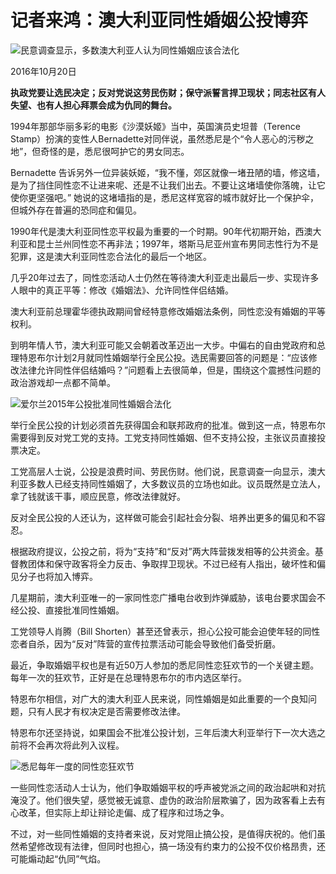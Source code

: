 # 记者来鸿：澳大利亚同性婚姻公投博弈

![民意调查显示，多数澳大利亚人认为同性婚姻应该合法化](https://ichef.bbci.co.uk/ace/ws/640/amz/worldservice/live/assets/images/2016/10/20/161020084935_same-sex_marrige_624x351_bbc_nocredit.jpg.webp)

2016年10月20日

**执政党要让选民决定；反对党说这劳民伤财；保守派誓言捍卫现状；同志社区有人失望、也有人担心拜票会成为仇同的舞台。**

1994年那部华丽多彩的电影《沙漠妖姬》当中，英国演员史坦普（Terence Stamp）扮演的变性人Bernadette对同伴说，虽然悉尼是个“令人恶心的污秽之地”，但奇怪的是，悉尼很呵护它的男女同志。

Bernadette 告诉另外一位异装妖姬，“我不懂，郊区就像一堵丑陋的墙，修这墙，是为了挡住同性恋不让进来呢、还是不让我们出去。不要让这堵墙使你落魄，让它使你更坚强吧。” 她说的这堵墙指的是，悉尼这样宽容的城市就好比一个保护伞，但城外存在普遍的恐同症和偏见。

1990年代是澳大利亚同性恋平权最为重要的一个时期。90年代初期开始，西澳大利亚和昆士兰州同性恋不再非法；1997年，塔斯马尼亚州宣布男同志性行为不是犯罪，这是澳大利亚同性恋合法化的最后一个地区。

几乎20年过去了，同性恋活动人士仍然在等待澳大利亚走出最后一步、实现许多人眼中的真正平等：修改《婚姻法》、允许同性伴侣结婚。

澳大利亚前总理霍华德执政期间曾经特意修改婚姻法条例，同性恋没有婚姻的平等权利。

到明年情人节，澳大利亚可能又会朝着改革迈出一大步。中偏右的自由党政府和总理特恩布尔计划2月就同性婚姻举行全民公投。选民需要回答的问题是：“应该修改法律允许同性伴侣结婚吗？”问题看上去很简单，但是，围绕这个震撼性问题的政治游戏却一点都不简单。

![爱尔兰2015年公投批准同性婚姻合法化](https://ichef.bbci.co.uk/ace/ws/640/amz/worldservice/live/assets/images/2016/10/20/161020085235__91774652_gettyimages-475478248-1.jpg.webp)

举行全民公投的计划必须首先获得国会和联邦政府的批准。做到这一点，特恩布尔需要得到反对党工党的支持。工党支持同性婚姻、但不支持公投，主张议员直接投票决定。

工党高层人士说，公投是浪费时间、劳民伤财。他们说，民意调查一向显示，澳大利亚多数人已经支持同性婚姻了，大多数议员的立场也如此。议员既然是立法人，拿了钱就该干事，顺应民意，修改法律就好。

反对全民公投的人还认为，这样做可能会引起社会分裂、培养出更多的偏见和不容忍。

根据政府提议，公投之前，将为“支持”和“反对”两大阵营拨发相等的公共资金。基督教团体和保守政客将全力反击、争取捍卫现状。不过已经有人指出，破坏性和偏见分子也将加入博弈。

几星期前，澳大利亚唯一的一家同性恋广播电台收到炸弹威胁，该电台要求国会不经公投、直接批准同性婚姻。

工党领导人肖腾（Bill Shorten）甚至还曾表示，担心公投可能会迫使年轻的同性恋者自杀，因为“反对”阵营的宣传拉票活动可能会导致他们备受折磨。

最近，争取婚姻平权也是有近50万人参加的悉尼同性恋狂欢节的一个关键主题。每年一次的狂欢节，正好是在总理特恩布尔的市内选区举行。

特恩布尔相信，对广大的澳大利亚人民来说，同性婚姻是如此重要的一个良知问题，只有人民才有权决定是否需要修改法律。

特恩布尔还坚持说，如果国会不批准公投计划，三年后澳大利亚举行下一次大选之前将不会再次将此列入议程。

![悉尼每年一度的同性恋狂欢节](https://ichef.bbci.co.uk/ace/ws/640/amz/worldservice/live/assets/images/2016/10/20/161020084955_same-sex_marrige3.jpg.webp)

一些同性恋活动人士认为，他们争取婚姻平权的呼声被党派之间的政治起哄和对抗淹没了。他们很失望，感觉被无诚意、虚伪的政治阶层欺骗了，因为政客看上去有心改革，但实际上却让辩论走偏、成了程序和过场之争。

不过，对一些同性婚姻的支持者来说，反对党阻止搞公投，是值得庆祝的。他们虽然希望修改现有法律，但同时也担心，搞一场没有约束力的公投不仅价格昂贵，还可能煽动起“仇同”气焰。
<!-- tcd_original_link https://www.bbc.com/zhongwen/simp/fooc/2016/10/161020_fooc_australia_sam-sex_marrige -->
